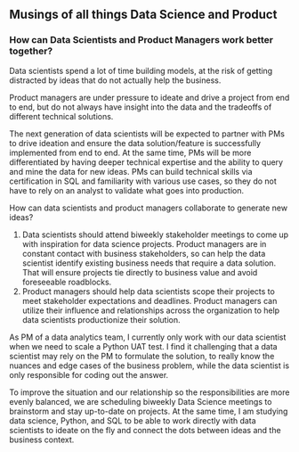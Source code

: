 ## Musings of all things Data Science and Product

### How can Data Scientists and Product Managers work better together? 

Data scientists spend a lot of time building models, at the risk of getting distracted by ideas that do not actually help the business.

Product managers are under pressure to ideate and drive a project from end to end, but do not always have insight into the data and the tradeoffs of different technical solutions. 

The next generation of data scientists will be expected to partner with PMs to drive ideation and ensure the data solution/feature is successfully implemented from end to end.  At the same time, PMs will be more differentiated by having deeper technical expertise and the ability to query and mine the data for new ideas. PMs can build technical skills via certification in SQL and familiarity with various use cases, so they do not have to rely on an analyst to validate what goes into production. 

How can data scientists and product managers collaborate to generate new ideas?
1.	Data scientists should attend biweekly stakeholder meetings to come up with inspiration for data science projects. Product managers are in constant contact with business stakeholders, so can help the data scientist identify existing business needs that require a data solution. That will ensure projects tie directly to business value and avoid foreseeable roadblocks. 
2.	Product managers should help data scientists scope their projects to meet stakeholder expectations and deadlines. Product managers can utilize their influence and relationships across the organization to help data scientists productionize their solution.

As PM of a data analytics team, I currently only work with our data scientist when we need to scale a Python UAT test. I find it challenging that a data scientist may rely on the PM to formulate the solution, to really know the nuances and edge cases of the business problem, while the data scientist is only responsible for coding out the answer. 

To improve the situation and our relationship so the responsibilities are more evenly balanced, we are scheduling biweekly Data Science meetings to brainstorm and stay up-to-date on projects. At the same time, I am studying data science, Python, and SQL to be able to work directly with data scientists to ideate on the fly and connect the dots between ideas and the business context.

